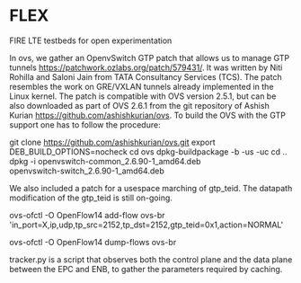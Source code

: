 # FLEX
FIRE LTE testbeds for open experimentation

In ovs, we gather an OpenvSwitch GTP patch that allows us to manage GTP 
tunnels https://patchwork.ozlabs.org/patch/579431/. It was written by 
Niti Rohilla and Saloni Jain from TATA Consultancy Services (TCS). The 
patch resembles the work on GRE/VXLAN tunnels already implemented in the 
Linux kernel. The patch is compatible with OVS version 2.5.1, but can be 
also downloaded as part of OVS 2.6.1 from the git repository of Ashish 
Kurian https://github.com/ashishkurian/ovs. To build the OVS with the 
GTP support one has to follow the procedure:

git clone https://github.com/ashishkurian/ovs.git
export DEB_BUILD_OPTIONS=nocheck
cd ovs
dpkg-buildpackage -b -us -uc
cd ..
dpkg -i openvswitch-common_2.6.90-1_amd64.deb \
openvswitch-switch_2.6.90-1_amd64.deb

We also included a patch for a usespace marching of gtp_teid.
The datapath modification of the gtp_teid is still on-going.

ovs-ofctl -O OpenFlow14 add-flow ovs-br \
'in_port=X,ip,udp,tp_src=2152,tp_dst=2152,gtp_teid=0x1,action=NORMAL'

ovs-ofctl -O OpenFlow14 dump-flows ovs-br

tracker.py is a script that observes both the control plane and the 
data plane between the EPC and ENB, to gather the parameters required
by caching.
